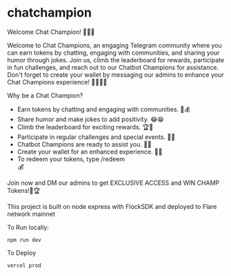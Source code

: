 # chatchampion

Welcome Chat Champion! 🌟🚀🎉

Welcome to Chat Champions, an engaging Telegram community where you can earn tokens by chatting, engaging with communities, and sharing your humor through jokes. Join us, climb the leaderboard for rewards, participate in fun challenges, and reach out to our Chatbot Champions for assistance. Don't forget to create your wallet by messaging our admins to enhance your Chat Champions experience! 🌟💬🚀🎉


Why be a Chat Champion?
- Earn tokens by chatting and engaging with communities. 💬💰
- Share humor and make jokes to add positivity. 😂😁
- Climb the leaderboard for exciting rewards. 🏆🎁
- Participate in regular challenges and special events. 🌈🎉
- Chatbot Champions are ready to assist you. 🤖💼
- Create your wallet for an enhanced experience. 💼✨
- To redeem your tokens, type /redeem <address>💰

Join now and DM our admins to get EXCLUSIVE ACCESS and WIN CHAMP Tokens!💬🏆

This project is built on node express with FlockSDK and deployed to Flare network mainnet

To Run locally:
```
npm run dev
```

To Deploy
```
vercel prod
```

